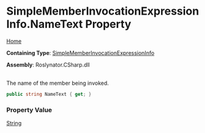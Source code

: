 # SimpleMemberInvocationExpressionInfo\.NameText Property

[Home](../../../../../README.md)

**Containing Type**: [SimpleMemberInvocationExpressionInfo](../README.md)

**Assembly**: Roslynator\.CSharp\.dll

\
The name of the member being invoked\.

```csharp
public string NameText { get; }
```

### Property Value

[String](https://docs.microsoft.com/en-us/dotnet/api/system.string)

